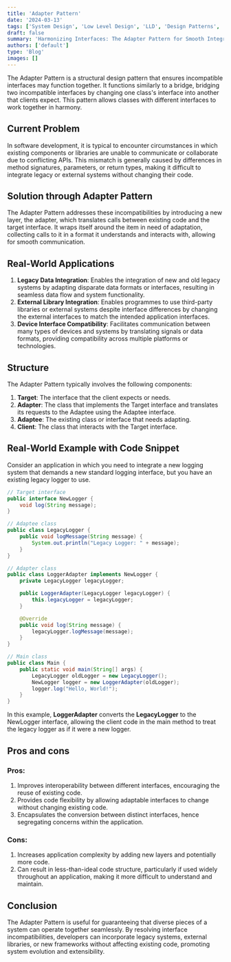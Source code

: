 ```yaml
---
title: 'Adapter Pattern'
date: '2024-03-13'
tags: ['System Design', 'Low Level Design', 'LLD', 'Design Patterns', 'Structural Design Pattern']
draft: false
summary: 'Harmonizing Interfaces: The Adapter Pattern for Smooth Integration and Improved Interoperability.'
authors: ['default']
type: 'Blog'
images: []
---
```


The Adapter Pattern is a structural design pattern that ensures incompatible interfaces may function together. It functions similarly to a bridge, bridging two incompatible interfaces by changing one class's interface into another that clients expect. This pattern allows classes with different interfaces to work together in harmony.

## Current Problem

In software development, it is typical to encounter circumstances in which existing components or libraries are unable to communicate or collaborate due to conflicting APIs. This mismatch is generally caused by differences in method signatures, parameters, or return types, making it difficult to integrate legacy or external systems without changing their code.

## Solution through Adapter Pattern

The Adapter Pattern addresses these incompatibilities by introducing a new layer, the adapter, which translates calls between existing code and the target interface. It wraps itself around the item in need of adaptation, collecting calls to it in a format it understands and interacts with, allowing for smooth communication.

## Real-World Applications

1. **Legacy Data Integration**: Enables the integration of new and old legacy systems by adapting disparate data formats or interfaces, resulting in seamless data flow and system functionality.
2. **External Library Integration**: Enables programmes to use third-party libraries or external systems despite interface differences by changing the external interfaces to match the intended application interfaces.
3. **Device Interface Compatibility**: Facilitates communication between many types of devices and systems by translating signals or data formats, providing compatibility across multiple platforms or technologies.

## Structure

The Adapter Pattern typically involves the following components:

1. **Target**: The interface that the client expects or needs.
2. **Adapter**: The class that implements the Target interface and translates its requests to the Adaptee using the Adaptee interface.
3. **Adaptee**: The existing class or interface that needs adapting.
4. **Client**: The class that interacts with the Target interface.

## Real-World Example with Code Snippet

Consider an application in which you need to integrate a new logging system that demands a new standard logging interface, but you have an existing legacy logger to use.

```Java
// Target interface
public interface NewLogger {
    void log(String message);
}

// Adaptee class
public class LegacyLogger {
    public void logMessage(String message) {
        System.out.println("Legacy Logger: " + message);
    }
}

// Adapter class
public class LoggerAdapter implements NewLogger {
    private LegacyLogger legacyLogger;

    public LoggerAdapter(LegacyLogger legacyLogger) {
        this.legacyLogger = legacyLogger;
    }

    @Override
    public void log(String message) {
        legacyLogger.logMessage(message);
    }
}
```

```Java
// Main class
public class Main {
    public static void main(String[] args) {
        LegacyLogger oldLogger = new LegacyLogger();
        NewLogger logger = new LoggerAdapter(oldLogger);
        logger.log("Hello, World!");
    }
}
```

In this example, **LoggerAdapter** converts the **LegacyLogger** to the NewLogger interface, allowing the client code in the main method to treat the legacy logger as if it were a new logger.

## Pros and cons

### Pros:

1. Improves interoperability between different interfaces, encouraging the reuse of existing code.
2. Provides code flexibility by allowing adaptable interfaces to change without changing existing code.
3. Encapsulates the conversion between distinct interfaces, hence segregating concerns within the application.

### Cons:

1. Increases application complexity by adding new layers and potentially more code.
2. Can result in less-than-ideal code structure, particularly if used widely throughout an application, making it more difficult to understand and maintain.

## Conclusion

The Adapter Pattern is useful for guaranteeing that diverse pieces of a system can operate together seamlessly. By resolving interface incompatibilities, developers can incorporate legacy systems, external libraries, or new frameworks without affecting existing code, promoting system evolution and extensibility.
